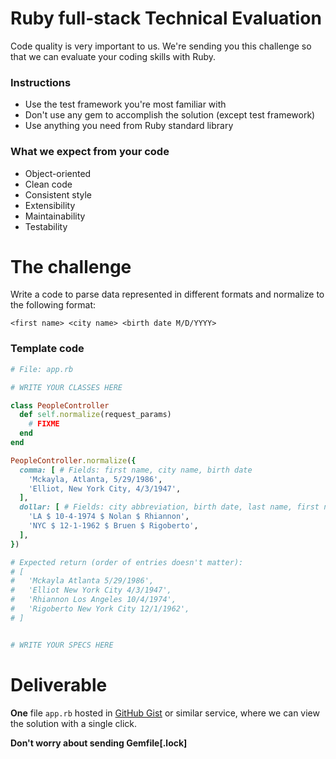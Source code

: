 # Ruby full-stack Technical Evaluation

Code quality is very important to us. We're sending you this challenge so that
we can evaluate your coding skills with Ruby.

### Instructions

- Use the test framework you're most familiar with
- Don't use any gem to accomplish the solution (except test framework)
- Use anything you need from Ruby standard library

### What we expect from your code

- Object-oriented
- Clean code
- Consistent style
- Extensibility
- Maintainability
- Testability

# The challenge

Write a code to parse data represented in different formats and normalize to the following format:

  `<first name> <city name> <birth date M/D/YYYY>`

### Template code

```ruby
# File: app.rb

# WRITE YOUR CLASSES HERE

class PeopleController
  def self.normalize(request_params)
    # FIXME
  end
end

PeopleController.normalize({
  comma: [ # Fields: first name, city name, birth date
    'Mckayla, Atlanta, 5/29/1986',
    'Elliot, New York City, 4/3/1947',
  ],
  dollar: [ # Fields: city abbreviation, birth date, last name, first name
    'LA $ 10-4-1974 $ Nolan $ Rhiannon',
    'NYC $ 12-1-1962 $ Bruen $ Rigoberto',
  ],
})

# Expected return (order of entries doesn't matter):
# [
#   'Mckayla Atlanta 5/29/1986',
#   'Elliot New York City 4/3/1947',
#   'Rhiannon Los Angeles 10/4/1974',
#   'Rigoberto New York City 12/1/1962',
# ]


# WRITE YOUR SPECS HERE
```

# Deliverable

**One** file `app.rb` hosted in [GitHub Gist](http://gist.github.com) or similar
service, where we can view the solution with a single click.

**Don't worry about sending Gemfile[.lock]**
